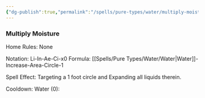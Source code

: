 ```yaml
---
{"dg-publish":true,"permalink":"/spells/pure-types/water/multiply-moisture/","tags":["Spell/Water","Spell/Utility"]}
---
```


### Multiply Moisture
Home Rules: None

Notation: Li-In-Ae-Ci-x0
Formula: [[Spells/Pure Types/Water/Water\|Water]]-Increase-Area-Circle-1

Spell Effect:
Targeting a 1 foot circle and Expanding all liquids therein.

Cooldown:
Water (0):